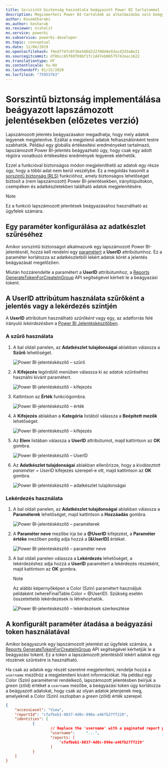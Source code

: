 ```yaml
---
title: Sorszintű biztonság használata beágyazott Power BI tartalommal
description: Megismerheti Power BI-tartalmak az alkalmazásba való beágyazásának lépéseit.
author: KesemSharabi
ms.author: kesharab
ms.reviewer: nishalit
ms.service: powerbi
ms.subservice: powerbi-developer
ms.topic: conceptual
ms.date: 11/04/2019
ms.openlocfilehash: f9ed7f47c0f36e540d22270048e93acd2d3a8e21
ms.sourcegitcommit: df8bcc65f0df69bf1fc1d47eb06575742eac1622
ms.translationtype: HT
ms.contentlocale: hu-HU
ms.lasthandoff: 01/15/2020
ms.locfileid: "75953763"
---
```

# <a name="implementing-row-level-security-in-embedded-paginated-reports-preview"></a>Sorszintű biztonság implementálása beágyazott lapszámozott jelentésekben (előzetes verzió)

Lapszámozott jelentés beágyazásakor megadhatja, hogy mely adatok legyenek megjelenítve. Ezáltal a megjelenő adatok felhasználónként testre szabhatók. Például egy globális értékesítési eredményeket tartalmazó, lapszámozott Power BI-jelentés beágyazható úgy, hogy csak egy adott régióra vonatkozó értékesítési eredmények legyenek elérhetők.

Ezzel a funkcióval biztonságos módon megjeleníthető az adatok egy része úgy, hogy a többi adat nem kerül veszélybe. Ez a megoldás hasonlít a [sorszintű biztonság (RLS)](embedded-row-level-security.md) funkcióhoz, amely biztonságos lehetőséget biztosít a (nem lapszámozott) Power BI-jelentésekben, irányítópultokon, csempéken és adatkészletekben található adatok megjelenítésére.  

> [!Note]
> Ez a funkció lapszámozott jelentések beágyazásához használható az ügyfelek számára.

## <a name="configuring-a-parameter-to-filter-the-dataset"></a>Egy paraméter konfigurálása az adatkészlet szűréséhez

Amikor sorszintű biztonságot alkalmazunk egy lapszámozott Power BI-jelentésnél, hozzá kell rendelni egy [paramétert](../report-builder-parameters.md) a **UserID** attribútumhoz. Ez a paraméter korlátozza az adatkészletből lekért adatok körét a jelentés beágyazását megelőzően.

Miután hozzárendelte a paramétert a **UserID** attribútumhoz, a [Reports GenerateTokenForCreateInGroup](https://docs.microsoft.com/rest/api/power-bi/embedtoken/reports_generatetokenforcreateingroup) API segítségével kérheti le a beágyazási tokent.

## <a name="use-userid-as-a-filter-at-report-or-query-level"></a>A UserID attribútum használata szűrőként a jelentés vagy a lekérdezés szintjén

A **UserID** attribútum használható *szűrőként* vagy egy, az adatforrás felé irányuló *lekérdezésben* a [Power BI Jelentéskészítőben](../report-builder-power-bi.md).

### <a name="using-the-filter"></a>A szűrő használata

1. A bal oldali panelen, az **Adatkészlet tulajdonságai** ablakban válassza a **Szűrő** lehetőséget.

    ![Power BI-jelentéskészítő – szűrő](media/embedded-paginated-reports-secure-data/filter.png)

2. A **Kifejezés** legördülő menüben válassza ki az adatok szűréséhez használni kívánt paramétert.

     ![Power BI-jelentéskészítő – kifejezés](media/embedded-paginated-reports-secure-data/expression.png)

3. Kattintson az **Érték** funkciógombra. 

    ![Power BI-jelentéskészítő – érték](media/embedded-paginated-reports-secure-data/function.png)

4. A **Kifejezés** ablakban a **Kategória** listából válassza a **Beépített mezők** lehetőséget.

    ![Power BI-jelentéskészítő – kifejezés](media/embedded-paginated-reports-secure-data/built-in-fields.png)

5. Az **Elem** listában válassza a **UserID** attribútumot, majd kattintson az **OK** gombra.

    ![Power BI-jelentéskészítő – UserID](media/embedded-paginated-reports-secure-data/userid.png)

6. Az **Adatkészlet tulajdonságai** ablakban ellenőrizze, hogy a *kiválasztott paraméter = UserID* kifejezés szerepel-e ott, majd kattintson az **OK** gombra.

    ![Power BI-jelentéskészítő – adatkészlet tulajdonságai](media/embedded-paginated-reports-secure-data/verify.png)

### <a name="using-a-query"></a>Lekérdezés használata

1. A bal oldali panelen, az **Adatkészlet tulajdonságai** ablakban válassza a **Paraméterek** lehetőséget, majd kattintson a **Hozzáadás** gombra.

    ![Power BI-jelentéskészítő – paraméterek](media/embedded-paginated-reports-secure-data/parameters.png)

2. A **Paraméter neve** mezőbe írja be a **\@UserID** kifejezést, a **Paraméter értéke** mezőben pedig adja hozzá a **[&UserID]** értéket.

    ![Power BI-jelentéskészítő – paraméter neve](media/embedded-paginated-reports-secure-data/parameter-name.png) 

3. A bal oldali panelen válassza a **Lekérdezés** lehetőséget, a lekérdezéshez adja hozzá a **UserID** paramétert a lekérdezés részeként, majd kattintson az **OK** gombra.
    > [!NOTE]
    > Az alábbi képernyőképen a Color (Szín) paramétert használjuk példaként (whereFinalTable.Color = @UserID). Szükség esetén összetettebb lekérdezések is létrehozhatók.

    ![Power BI-jelentéskészítő – lekérdezések szerkesztése](media/embedded-paginated-reports-secure-data/query-edit.png)

## <a name="passing-the-configured-parameter-using-the-embed-token"></a>A konfigurált paraméter átadása a beágyazási token használatával

Amikor beágyazunk egy lapszámozott jelentést az ügyfelek számára, a [Reports GenerateTokenForCreateInGroup](https://docs.microsoft.com/rest/api/power-bi/embedtoken/reports_generatetokenforcreateingroup) API segítségével kérhetjük le a beágyazási tokent. Ez a token a lapszámozott jelentésből lekért adatok egy részének szűrésére is használható.

Ha csak az adatok egy részét szeretné megjeleníteni, rendelje hozzá a `username` mezőhöz a megjeleníteni kívánt információkat. Ha például egy Color (Szín) paraméterrel rendelkező, lapszámozott jelentésben beírjuk a *green* (zöld) értéket a `username` mezőbe, a beágyazási token úgy korlátozza a beágyazott adatokat, hogy csak az olyan adatok jelenjenek meg, amelyeknél a Color (Szín) oszlopban a *green* (zöld) érték szerepel.

```JSON
{
    "accessLevel": "View",
    "reportId": "cfafbeb1-8037-4d0c-896e-a46fb27ff229",
    "identities": [
            {
                    // Replace the 'username' with a paginated report parameter
                    "username":     "...",
                    "reports: [
                        "cfafbeb1-8037-4d0c-896e-a46fb27ff229"
                    ]
            }
    ]
}
```

